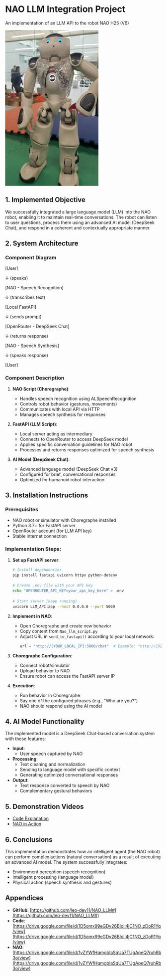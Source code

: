 
# NAO LLM Integration Project
An implementation of an LLM API to the robot NAO H25 (V6)

<img src="media/nao.jpg" alt="NAO" width="300" height="500">

## 1. Implemented Objective

We successfully integrated a large language model (LLM) into the NAO robot, enabling it to maintain real-time conversations. The robot can listen to user questions, process them using an advanced AI model (DeepSeek Chat), and respond in a coherent and contextually appropriate manner.

## 2. System Architecture

### Component Diagram
[User]

↓ (speaks)

[NAO - Speech Recognition]

↓ (transcribes text)

[Local FastAPI]

↓ (sends prompt)

[OpenRouter - DeepSeek Chat]

↓ (returns response)

[NAO - Speech Synthesis]

↓ (speaks response)

[User]

### Component Description

1. **NAO Script (Choregraphe)**:
   - Handles speech recognition using ALSpeechRecognition
   - Controls robot behavior (gestures, movements)
   - Communicates with local API via HTTP
   - Manages speech synthesis for responses

2. **FastAPI (LLM Script)**:
   - Local server acting as intermediary
   - Connects to OpenRouter to access DeepSeek model
   - Applies specific conversation guidelines for NAO robot
   - Processes and returns responses optimized for speech synthesis

3. **AI Model (DeepSeek Chat)**:
   - Advanced language model (DeepSeek Chat v3)
   - Configured for brief, conversational responses
   - Optimized for humanoid robot interaction

## 3. Installation Instructions

### Prerequisites
- NAO robot or simulator with Choregraphe installed
- Python 3.7+ for FastAPI server
- OpenRouter account (for LLM API key)
- Stable internet connection

### Implementation Steps:

1. **Set up FastAPI server**:
   ```bash
   # Install dependencies
   pip install fastapi uvicorn httpx python-dotenv
   
   # Create .env file with your API key
   echo "OPENROUTER_API_KEY=your_api_key_here" > .env
   
   # Start server (keep running)
   uvicorn LLM_API:app --host 0.0.0.0 --port 5000

2. **Implement in NAO**:
   - Open Choregraphe and create new behavior
   - Copy content from `Nao_llm_script.py`
   - Adjust URL in `send_to_fastapi()` according to your local network:
     ```python
     url = "http://[YOUR_LOCAL_IP]:5000/chat"  # Example: "http://192.168.1.50:5000/chat"
     ```

3. **Choregraphe Configuration**:
   - Connect robot/simulator
   - Upload behavior to NAO
   - Ensure robot can access the FastAPI server IP

4. **Execution**:
   - Run behavior in Choregraphe
   - Say one of the configured phrases (e.g., "Who are you?")
   - NAO should respond using the AI model

## 4. AI Model Functionality

The implemented model is a DeepSeek Chat-based conversation system with these features:

- **Input**:
  - User speech captured by NAO
- **Processing**:
  - Text cleaning and normalization
  - Sending to language model with specific context
  - Generating optimized conversational responses
- **Output**:
  - Text response converted to speech by NAO
  - Complementary gestural behaviors

## 5. Demonstration Videos

- [Code Explanation](https://drive.google.com/file/d/1D5omx99eGDv26BIoll4jC1NO_zDoR1Yq/view)
- [NAO in Action](https://drive.google.com/file/d/1vZYWfHqmgbIaSqUa7TUgApeQ7ruhRb3o/view)

## 6. Conclusions

This implementation demonstrates how an intelligent agent (the NAO robot) can perform complex actions (natural conversation) as a result of executing an advanced AI model. The system successfully integrates:

- Environment perception (speech recognition)
- Intelligent processing (language model)
- Physical action (speech synthesis and gestures)

## Appendices

- **GitHub**: [https://github.com/leo-dev11/NAO_LLM#](https://github.com/leo-dev11/NAO_LLM#)
- **Code**: [https://drive.google.com/file/d/1D5omx99eGDv26BIoll4jC1NO_zDoR1Yq/view](https://drive.google.com/file/d/1D5omx99eGDv26BIoll4jC1NO_zDoR1Yq/view)
- **NAO**: [https://drive.google.com/file/d/1vZYWfHqmgbIaSqUa7TUgApeQ7ruhRb3o/view](https://drive.google.com/file/d/1vZYWfHqmgbIaSqUa7TUgApeQ7ruhRb3o/view)



